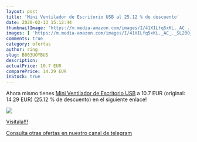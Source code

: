 ```yaml
---
layout: post
title: 'Mini Ventilador de Escritorio USB al 25.12 % de descuento'
date: 2020-02-13 15:12:44
thumbnailImage: 'https://m.media-amazon.com/images/I/41XILfq5xKL._AC_._SL200_.jpg'
images: [ 'https://m.media-amazon.com/images/I/41XILfq5xKL._AC_._SL200_.jpg' ]
comments: true
category: ofertas
author: ring
slug: B003UOYBUS
description:
actualPrice: 10.7 EUR
comparePrice: 14.29 EUR
inStock: true
---
```


Ahora mismo tienes [Mini Ventilador de Escritorio USB](https://www.amazon.com/dp/B003UOYBUS/?tag=redken08-20) a 10.7 EUR (original: 14.29 EUR) (25.12 %  de descuento) en el siguiente enlace!

[![](https://m.media-amazon.com/images/I/41XILfq5xKL._AC_._SL200_.jpg)](https://www.amazon.com/dp/B003UOYBUS/?tag=redken08-20)

[Visítala!!!](https://www.amazon.com/dp/B003UOYBUS/?tag=redken08-20)

[Consulta otras ofertas en nuestro canal de telegram](https://t.me/s/ofertas25)
